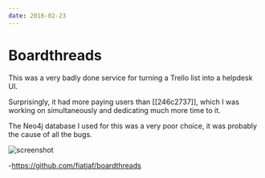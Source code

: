 ```yaml
---
date: 2016-02-23
---
```


# Boardthreads

This was a very badly done service for turning a Trello list into a helpdesk UI.

Surprisingly, it had more paying users than [[246c2737]], which I was working on simultaneously and dedicating much more time to it.

The Neo4j database I used for this was a very poor choice, it was probably the cause of all the bugs.

![screenshot](https://archive.is/g4wvY/3a6e3164a012c8f37e6d69ffbfcf4b62fd497d43/scr.png)

-<https://github.com/fiatjaf/boardthreads>
